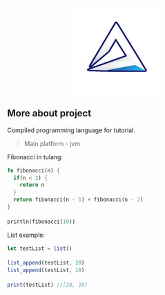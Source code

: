 <div align="center">
  <img src="icon.png" width="200">
</div>

## More about project
Compiled programming language for tutorial. 

>Main platform - jvm


Fibonacci in tulang:
```rust
fn fibonacci(n) {
  if(n < 2) {
    return n
  }
  return fibonacci(n - 1) + fibonacci(n - 2)
}

println(fibonacci(10))

```


List example:
```js
let testList = list()

list_append(testList, 20)
list_append(testList, 10)

print(testList) //[20, 10]
```


